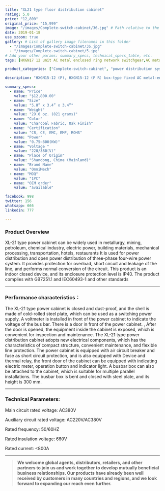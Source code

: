 ```yaml
---
title: "XL21 type floor distribution cabinet"
rating: 5.0
price: "12,800"
original_price: "15,999"
image: "/images/Complete-switch-cabinet/36.jpg" # Path relative to the 'static' folder or use Hugo Pipes
date: 2019-01-18
use_xzoom: true
gallery: # List of gallery image filenames in this folder
  - "/images/Complete-switch-cabinet/36.jpg"
  - "/images/Complete-switch-cabinet/5.jpg"
# Add your other params: summary_specs, technical_specs_table, etc.
tags: [HXGN17 12 unit AC metal enclosed ring network switchgear,AC metal enclosed ring network switchgear,12 unit AC metal enclosed ring network switchgear,power distribution system,ring network power supply,stable power distribution,electrical components,circuit breaking,isolation,protection,easy installation,easy maintenance,continuous and secure power supply]

product_categories: ["Complete-switch-cabinet", "power distribution system"]

description: "HXGN15-12 (F), HXGN15-12 (F R) box-type fixed AC metal-enclosed switchgear (hereinafter referred to as switchgear), suitable for rated voltage of 12KV, rated frequency of 50HZ, rated current of 630A and above A three-phase AC system powered by network cabinets or radial terminals, used for segmenting and branching of cable lines."

summary_specs:
  - name: "Price"
    value: "$12,800.00"
  - name: "Size"
    value: "5.8” x 3.4” x 3.4”"
  - name: "Weight"
    value: "29.0 oz. (821 grams)"
  - name: "Color"
    value: "Charcoal Fabric, Oak Finish"
  - name: "Certification"
    value: "CB, CE, EMC, EMF, ROHS"
  - name: "Power"
    value: "0.75~800(KW)"
  - name: "Voltage "
    value: "220/380(V)"
  - name: "Place of Origin"
    value: "Shandong, China (Mainland)"
  - name: "Brand Name"
    value: "OmniMech"
  - name: "MOQ"
    value: "1PC"
  - name: "OEM order"
    value: "available"

facebook: 998
twitter: 156
whatsapp: 666
linkedin: 777    

---
```



### Product Overview

XL-21 type power cabinet can be widely used in metallurgy, mining, petroleum, chemical industry, electric power, building materials, mechanical processing, transportation, hotels, restaurants It is used for power distribution and open power distribution of three-phase four-wire power system. It provides protection for overload, short circuit and leakage of the line, and performs normal conversion of the circuit. This product is an indoor closed device, and its enclosure protection level is IP40. The product complies with GB7251.1 and IEC60493-1 and other standards

* * *

### Performance characteristics：

The XL-21 type power cabinet is closed and dust-proof, and the shell is made of cold-rolled steel plate, which can be used as a switching power supply. A voltmeter is installed in front of the power cabinet to indicate the voltage of the bus bar. There is a door in front of the power cabinet. , After the door is opened, the equipment inside the cabinet is exposed, which is convenient for inspection and maintenance. The XL-21 type power distribution cabinet adopts new electrical components, which has the characteristics of compact structure, convenient maintenance, and flexible line protection. The power cabinet is equipped with air circuit breaker and fuse as short circuit protection, and is also equipped with Device and thermal relay, the front door of the cabinet can be equipped with indicating electric meter, operation button and indicator light. A busbar box can also be attached to the cabinet, which is suitable for multiple parallel installations. The busbar box is bent and closed with steel plate, and its height is 300 mm.

* * *
### Technical Parameters:

Main circuit rated voltage: AC380V

Auxiliary circuit rated voltage: AC220V/AC380V

Rated frequency: 50/60HZ

Rated insulation voltage: 660V

Rated current: <800A

* * *

> **We welcome global agents, distributors, retailers, and other partners to join us and work together to develop mutually beneficial business relationships. Our products have already been well received by customers in many countries and regions, and we look forward to expanding our reach even further.**


